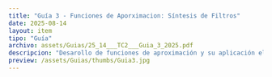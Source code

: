 ```yaml
---
title: "Guía 3 - Funciones de Aporximacion: Síntesis de Filtros"
date: 2025-08-14
layout: item
tipo: "Guía"
archivo: assets/Guias/25_14___TC2___Guia_3_2025.pdf
descripcion: "Desarollo de funciones de aproximación y su aplicación el la síntesis de filtros"
preview: /assets/Guias/thumbs/Guia3.jpg
---
```

